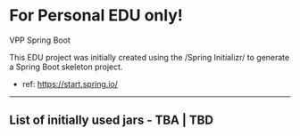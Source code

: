 # For Personal EDU only! #

VPP Spring Boot


This EDU project was initially created using the /Spring Initializr/
to generate a Spring Boot skeleton project.

- ref: https://start.spring.io/ 

-------------------------------------------
List of initially used jars - TBA | TBD
-------------------------------------------



